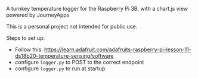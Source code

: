 A turnkey temperature logger for the Raspberry Pi 3B, with a chart.js view powered by JourneyApps

This is a personal project not intended for public use.

Steps to set up:

* Follow this: https://learn.adafruit.com/adafruits-raspberry-pi-lesson-11-ds18b20-temperature-sensing/software 
* configure `logger.py` to POST to the correct endpoint
* configure `logger.py` to run at startup
